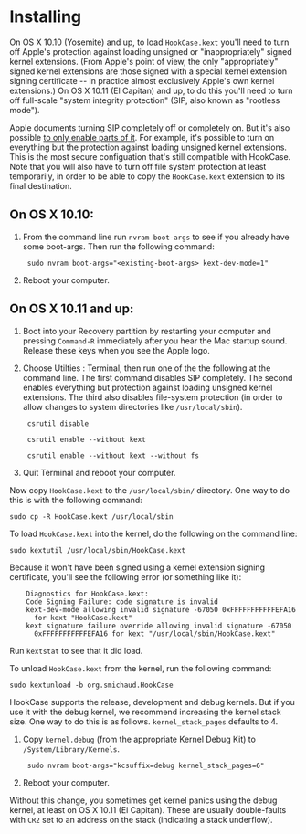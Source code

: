 # Installing

On OS X 10.10 (Yosemite) and up, to load `HookCase.kext` you'll need
to turn off Apple's protection against loading unsigned or
"inappropriately" signed kernel extensions.  (From Apple's point of
view, the only "appropriately" signed kernel extensions are those
signed with a special kernel extension signing certificate -- in
practice almost exclusively Apple's own kernel extensions.)  On OS X
10.11 (El Capitan) and up, to do this you'll need to turn off
full-scale "system integrity protection" (SIP, also known as "rootless
mode").

Apple documents turning SIP completely off or completely on.  But it's
also possible
[to only enable parts of it](https://forums.developer.apple.com/thread/17452).
For example, it's possible to turn on everything but the protection
against loading unsigned kernel extensions.  This is the most secure
configuation that's still compatible with HookCase.  Note that you
will also have to turn off file system protection at least
temporarily, in order to be able to copy the `HookCase.kext` extension
to its final destination.

## On OS X 10.10:

1. From the command line run `nvram boot-args` to see if you already
   have some boot-args.  Then run the following command:

        sudo nvram boot-args="<existing-boot-args> kext-dev-mode=1"

2. Reboot your computer.

## On OS X 10.11 and up:

1. Boot into your Recovery partition by restarting your computer and
   pressing `Command-R` immediately after you hear the Mac startup
   sound.  Release these keys when you see the Apple logo.

2. Choose Utilties : Terminal, then run one of the the following at
   the command line.  The first command disables SIP completely.  The
   second enables everything but protection against loading unsigned
   kernel extensions.  The third also disables file-system protection
   (in order to allow changes to system directories like
   `/usr/local/sbin`).

        csrutil disable

        csrutil enable --without kext

        csrutil enable --without kext --without fs

3. Quit Terminal and reboot your computer.

Now copy `HookCase.kext` to the `/usr/local/sbin/` directory.  One way
to do this is with the following command:

`sudo cp -R HookCase.kext /usr/local/sbin`

To load `HookCase.kext` into the kernel, do the following on the
command line:

`sudo kextutil /usr/local/sbin/HookCase.kext`

Because it won't have been signed using a kernel extension signing
certificate, you'll see the following error (or something like it):

        Diagnostics for HookCase.kext:
        Code Signing Failure: code signature is invalid
        kext-dev-mode allowing invalid signature -67050 0xFFFFFFFFFFFEFA16
          for kext "HookCase.kext"
        kext signature failure override allowing invalid signature -67050
          0xFFFFFFFFFFFEFA16 for kext "/usr/local/sbin/HookCase.kext"

Run `kextstat` to see that it did load.

To unload `HookCase.kext` from the kernel, run the following command:

`sudo kextunload -b org.smichaud.HookCase`

HookCase supports the release, development and debug kernels.  But if
you use it with the debug kernel, we recommend increasing the kernel
stack size.  One way to do this is as follows.  `kernel_stack_pages`
defaults to 4.

1. Copy `kernel.debug` (from the appropriate Kernel Debug Kit) to
   `/System/Library/Kernels`.

        sudo nvram boot-args="kcsuffix=debug kernel_stack_pages=6"

2. Reboot your computer.

Without this change, you sometimes get kernel panics using the debug
kernel, at least on OS X 10.11 (El Capitan).  These are usually
double-faults with `CR2` set to an address on the stack (indicating a
stack underflow).
